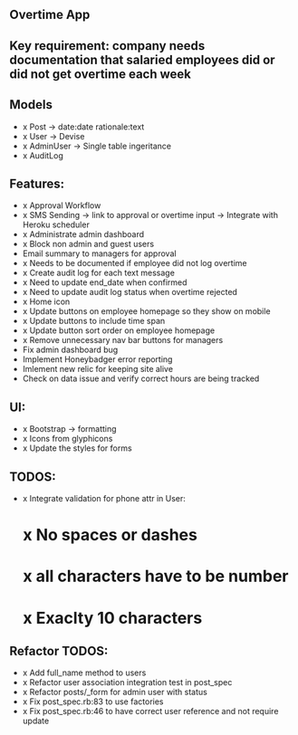 ## Overtime App

## Key requirement: company needs documentation that salaried employees did or did not get overtime each week

## Models
- x Post -> date:date rationale:text
- x User -> Devise
- x AdminUser -> Single table ingeritance
- x AuditLog

## Features:
- x Approval Workflow
- x SMS Sending -> link to approval or overtime input -> Integrate with Heroku scheduler
- x Administrate admin dashboard
- x Block non admin and guest users
- Email summary to managers for approval
- x Needs to be documented if employee did not log overtime
- x Create audit log for each text message
- x Need to update end_date when confirmed
- x Need to update audit log status when overtime rejected
- x Home icon
- x Update buttons on employee homepage so they show on mobile
- x Update buttons to include time span
- x Update button sort order on employee homepage
- x Remove unnecessary nav bar buttons for managers
- Fix admin dashboard bug
- Implement Honeybadger error reporting
- Imlement new relic for keeping site alive
- Check on data issue and verify correct hours are being tracked 

## UI:
- x Bootstrap -> formatting
- x Icons from glyphicons
- x Update the styles for forms

## TODOS:
- x Integrate validation for phone attr in User:
	# x No spaces or dashes
	# x all characters have to be number
	# x Exaclty 10 characters

## Refactor TODOS:
- x Add full_name method to users
- x Refactor user association integration test in post_spec
- x Refactor posts/_form for admin user with status
- x Fix post_spec.rb:83 to use factories
- x Fix post_spec.rb:46 to have correct user reference and not require update